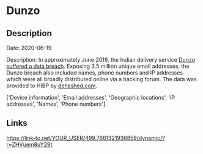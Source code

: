 # Dunzo

## Description

Date: 2020-06-19

Description:
In approximately June 2019, the Indian delivery service <a href="https://www.thenewsminute.com/article/dunzo-suffers-data-breach-launches-internal-investigation-128415" target="_blank" rel="noopener">Dunzo suffered a data breach</a>. Exposing 3.5 million unique email addresses, the Dunzo breach also included names, phone numbers and IP addresses which were all broadly distributed online via a hacking forum. The data was provided to HIBP by <a href="https://dehashed.com/" target="_blank" rel="noopener">dehashed.com</a>.


['Device information', 'Email addresses', 'Geographic locations', 'IP addresses', 'Names', 'Phone numbers']

## Links

https://link-to.net/YOUR_USER/499.7661321936859/dynamic/?r=ZHVuem8uY29t